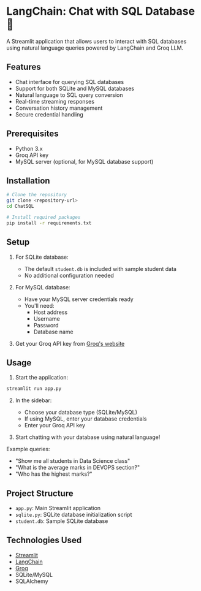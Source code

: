 # LangChain: Chat with SQL Database 🦜

A Streamlit application that allows users to interact with SQL databases using natural language queries powered by LangChain and Groq LLM.

## Features

- Chat interface for querying SQL databases
- Support for both SQLite and MySQL databases
- Natural language to SQL query conversion
- Real-time streaming responses
- Conversation history management
- Secure credential handling

## Prerequisites

- Python 3.x
- Groq API key
- MySQL server (optional, for MySQL database support)

## Installation

```bash
# Clone the repository
git clone <repository-url>
cd ChatSQL

# Install required packages
pip install -r requirements.txt
```

## Setup

1. For SQLite database:
   - The default `student.db` is included with sample student data
   - No additional configuration needed

2. For MySQL database:
   - Have your MySQL server credentials ready
   - You'll need:
     - Host address
     - Username
     - Password
     - Database name

3. Get your Groq API key from [Groq's website](https://groq.com)

## Usage

1. Start the application:
```bash
streamlit run app.py
```

2. In the sidebar:
   - Choose your database type (SQLite/MySQL)
   - If using MySQL, enter your database credentials
   - Enter your Groq API key

3. Start chatting with your database using natural language!

Example queries:
- "Show me all students in Data Science class"
- "What is the average marks in DEVOPS section?"
- "Who has the highest marks?"

## Project Structure

- `app.py`: Main Streamlit application
- `sqlite.py`: SQLite database initialization script
- `student.db`: Sample SQLite database

## Technologies Used

- [Streamlit](https://streamlit.io/)
- [LangChain](https://langchain.readthedocs.io/)
- [Groq](https://groq.com/)
- SQLite/MySQL
- SQLAlchemy
